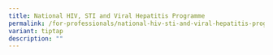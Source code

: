 ```yaml
---
title: National HIV, STI and Viral Hepatitis Programme
permalink: /for-professionals/national-hiv-sti-and-viral-hepatitis-programme/
variant: tiptap
description: ""
---
```

